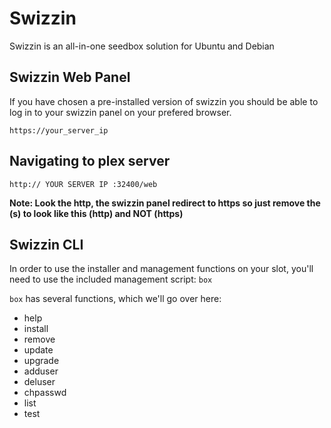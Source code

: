 # Swizzin
Swizzin is an all-in-one seedbox solution for Ubuntu and Debian

## Swizzin Web Panel

If you have chosen a pre-installed version of swizzin you should be able to log in to your swizzin panel on your prefered browser.

```
https://your_server_ip
``` 

## Navigating to plex server

```
http:// YOUR SERVER IP :32400/web
```

**Note: Look the http, the swizzin panel redirect to https so just remove the (s) to look like this (http) and NOT (https)**

## Swizzin CLI
In order to use the installer and management functions on your slot, you'll need to use the included management script: ``box``

``box`` has several functions, which we'll go over here:

- help
- install
- remove
- update
- upgrade
- adduser
- deluser
- chpasswd
- list
- test